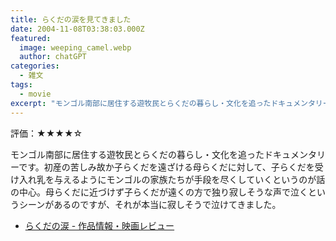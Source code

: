 ```yaml
---
title: らくだの涙を見てきました
date: 2004-11-08T03:38:03.000Z
featured:
  image: weeping_camel.webp
  author: chatGPT
categories:
  - 雑文
tags:
  - movie
excerpt: "モンゴル南部に居住する遊牧民とらくだの暮らし・文化を追ったドキュメンタリーです。初産の苦しみ故か子らくだを遠ざける母らくだに対して、子らくだを受け入れ乳を与えるようにモンゴルの家族たちが手段を尽くしていくというのが話の中心。母らくだに近づけず子らくだが遠くの方で独り寂しそうな声で泣くというシーンがあるのですが、それが本当に寂しそうで泣けてきました。"
---
```


評価：★★★★☆

モンゴル南部に居住する遊牧民とらくだの暮らし・文化を追ったドキュメンタリーです。初産の苦しみ故か子らくだを遠ざける母らくだに対して、子らくだを受け入れ乳を与えるようにモンゴルの家族たちが手段を尽くしていくというのが話の中心。母らくだに近づけず子らくだが遠くの方で独り寂しそうな声で泣くというシーンがあるのですが、それが本当に寂しそうで泣けてきました。

- [らくだの涙 - 作品情報・映画レビュー](https://www.kinejun.com/cinema/view/34907)
